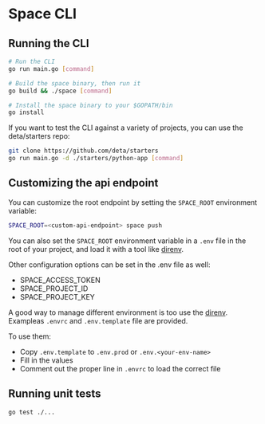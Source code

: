 # Space CLI

## Running the CLI

```bash
# Run the CLI
go run main.go [command]

# Build the space binary, then run it
go build && ./space [command]

# Install the space binary to your $GOPATH/bin
go install
```

If you want to test the CLI against a variety of projects, you can use the deta/starters repo:

```bash
git clone https://github.com/deta/starters
go run main.go -d ./starters/python-app [command]
```

## Customizing the api endpoint

You can customize the root endpoint by setting the `SPACE_ROOT` environment variable:

```bash
SPACE_ROOT=<custom-api-endpoint> space push
```

You can also set the `SPACE_ROOT` environment variable in a `.env` file in the root of your project, and load it with a tool like [direnv](https://direnv.net/).

Other configuration options can be set in the .env file as well:

- SPACE_ACCESS_TOKEN
- SPACE_PROJECT_ID
- SPACE_PROJECT_KEY

A good way to manage different environment is too use the [direnv](https://direnv.net/). Exampleas `.envrc` and `.env.template` file are provided.

To use them:

- Copy `.env.template` to `.env.prod` or `.env.<your-env-name>`
- Fill in the values
- Comment out the proper line in `.envrc` to load the correct file

## Running unit tests

```bash
go test ./...
```
